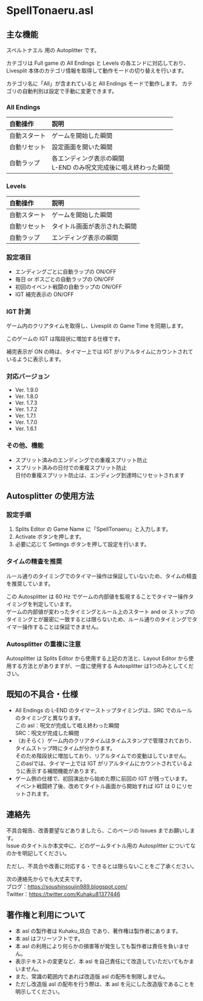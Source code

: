 # SpellTonaeru.asl


## 主な機能
スペルトナエル 用の Autoplitter です。

カテゴリは Full game の All Endings と Levels の各エンドに対応しており、Livesplit 本体のカテゴリ情報を取得して動作モードの切り替えを行います。

カテゴリ名に「All」が含まれていると All Endings モードで動作します。
カテゴリの自動判別は設定で手動に変更できます。

### All Endings
|自動操作|説明|
|:--|:--|
|自動スタート|ゲームを開始した瞬間|
|自動リセット|設定画面を開いた瞬間|
|自動ラップ|各エンディング表示の瞬間<br>L-END のみ呪文完成後に唱え終わった瞬間|

### Levels
|自動操作|説明|
|:--|:--|
|自動スタート|ゲームを開始した瞬間|
|自動リセット|タイトル画面が表示された瞬間|
|自動ラップ|エンディング表示の瞬間|

### 設定項目
- エンディングごとに自動ラップの ON/OFF
- 毎日 or ボスごとの自動ラップの ON/OFF
- 初回のイベント戦闘の自動ラップの ON/OFF
- IGT 補完表示の ON/OFF

### IGT 計測
ゲーム内のクリアタイムを取得し、Livesplit の Game Time を同期します。

このゲームの IGT は階段状に増加する仕様です。

補完表示が ON の時は、タイマー上では IGT がリアルタイムにカウントされているように表示します。

### 対応バージョン
- Ver. 1.9.0
- Ver. 1.8.0
- Ver. 1.7.3
- Ver. 1.7.2
- Ver. 1.7.1
- Ver. 1.7.0
- Ver. 1.6.1

### その他、機能
- スプリット済みのエンディングでの重複スプリット防止
- スプリット済みの日付での重複スプリット防止<br>日付の重複スプリット防止は、エンディング到達時にリセットされます


## Autosplitter の使用方法

### 設定手順
1. Splits Editor の Game Name に「SpellTonaeru」と入力します。
1. Activate ボタンを押します。
1. 必要に応じて Settings ボタンを押して設定を行います。

### タイムの精査を推奨
ルール通りのタイミングでのタイマー操作は保証していないため、タイムの精査を推奨しています。

この Autosplitter は 60 Hz でゲームの内部値を監視することでタイマー操作タイミングを判定しています。<br>
ゲームの内部値が変わったタイミングとルール上のスタート and or ストップのタイミングとが厳密に一致するとは限らないため、ルール通りのタイミングでタイマー操作することは保証できません。

### Autosplitter の重複に注意
Autosplitter は Splits Editor から使用する上記の方法と、Layout Editor から使用する方法とがありますが、一度に使用する Autosplitter は1つのみとしてください。


## 既知の不具合・仕様
- All Endings の L-END のタイマーストップタイミングは、SRC でのルールのタイミングと異なります。<br>この asl：呪文が完成して唱え終わった瞬間<br>SRC：呪文が完成した瞬間
- （おそらく）ゲーム内のクリアタイムはタイムスタンプで管理されており、タイムストップ時にタイムが分かります。<br>
そのため階段状に増加しており、リアルタイムでの変動はしていません。<br>
このaslでは、タイマー上では IGT がリアルタイムにカウントされているように表示する補間機能があります。
- ゲーム側の仕様で、初回演出から始めた際に前回の IGT が残っています。<br>
イベント戦闘終了後、改めてタイトル画面から開始すれば IGT は 0 にリセットされます。


## 連絡先
不具合報告、改善要望などありましたら、このページの Issues までお願いします。<br>
Issue のタイトルか本文中に、どのゲームタイトル用の Autosplitter についてなのかを明記してください。

ただし、不具合や改善に対応する・できるとは限らないことをご了承ください。

次の連絡先からでも大丈夫です。<br>
ブログ：https://soushinsoujin989.blogspot.com/ <br>
Twitter：https://twitter.com/Kuhaku81377446


## 著作権と利用について
- 本 asl の製作者は Kuhaku_玖白 であり、著作権は製作者にあります。
- 本 asl はフリーソフトです。
- 本 asl の利用により何らかの損害等が発生しても製作者は責任を負いません。
- 表示テキストの変更など、本 asl を自己責任にて改造していただいてもかまいません。
- また、常識の範囲内であれば改造版 asl の配布を制限しません。
- ただし改造版 asl の配布を行う際は、本 asl を元にした改造版であることを明示してください。
